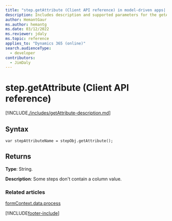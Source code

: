 ```yaml
---
title: "step.getAttribute (Client API reference) in model-driven apps| MicrosoftDocs"
description: Includes description and supported parameters for the getAttribute method.
author: HemantGaur
ms.author: hemantg
ms.date: 03/12/2022
ms.reviewer: jdaly
ms.topic: reference
applies_to: "Dynamics 365 (online)"
search.audienceType: 
  - developer
contributors:
  - JimDaly
---
```

# step.getAttribute (Client API reference)



[!INCLUDE[./includes/getAttribute-description.md](./includes/getAttribute-description.md)]

## Syntax

`var stepAttributeName = stepObj.getAttribute();`

## Returns

**Type**: String. 

**Description**: Some steps don't contain a column value.

### Related articles

[formContext.data.process](../../formContext-data-process.md)
 

[!INCLUDE[footer-include](../../../../../../includes/footer-banner.md)]
